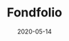 ---
layout: page
title: Fondfolio
permalink: /fondfolio
domain: fondfolio.com
status: live
tags: stationery
date: 2020-05-14
---